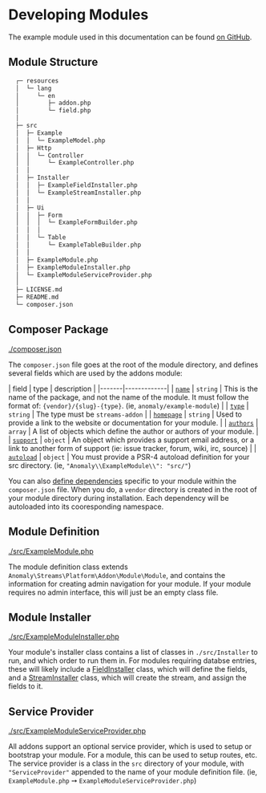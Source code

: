 # Developing Modules

The example module used in this documentation can be found [on GitHub](https://github.com/anomalylabs/example-module).

## Module Structure
```bash
  ┌─ resources
  │  └─ lang
  │     └─ en
  │        ├─ addon.php
  │        └─ field.php
  │
  ├─ src
  │  ├─ Example
  │  │  └─ ExampleModel.php
  │  ├─ Http
  │  │  └─ Controller
  │  │     └─ ExampleController.php
  │  │
  │  ├─ Installer
  │  │  ├─ ExampleFieldInstaller.php
  │  │  └─ ExampleStreamInstaller.php
  │  │
  │  ├─ Ui
  │  │  ├─ Form
  │  │  │  └─ ExampleFormBuilder.php
  │  │  │
  │  │  └─ Table
  │  │     └─ ExampleTableBuilder.php
  │  │
  │  ├─ ExampleModule.php
  │  ├─ ExampleModuleInstaller.php
  │  └─ ExampleModuleServiceProvider.php
  │
  ├─ LICENSE.md
  ├─ README.md
  └─ composer.json
```

## Composer Package
[./composer.json](https://github.com/anomalylabs/example-module/blob/master/composer.json)

The `composer.json` file goes at the root of the module directory, and defines several fields which are used by the addons module:

| field | type | description |
|-------|-------------|
| [`name`](https://getcomposer.org/doc/04-schema.md#name) | `string` | This is the name of the package, and not the name of the module. It must follow the format of: `{vendor}/{slug}-{type}`. (ie, `anomaly/example-module`) |
| [`type`](https://getcomposer.org/doc/04-schema.md#type) | `string` | The type must be `streams-addon` |
| [`homepage`](https://getcomposer.org/doc/04-schema.md#homepage) | `string` | Used to provide a link to the website or documentation for your module. |
| [`authors`](https://getcomposer.org/doc/04-schema.md#authors) | `array` | A list of objects which define the author or authors of your module. |
| [`support`](https://getcomposer.org/doc/04-schema.md#support) | `object` | An object which provides a support email address, or a link to another form of support (ie: issue tracker, forum, wiki, irc, source) |
| [`autoload`](https://getcomposer.org/doc/04-schema.md#psr-4) | `object` | You must provide a PSR-4 autoload definition for your src directory. (ie, `"Anomaly\\ExampleModule\\": "src/"`)

You can also [define dependencies](https://getcomposer.org/doc/04-schema.md#package-links) specific to your module within the `composer.json` file. When you do, a `vendor` directory is created in the root of your module directory during installation. Each dependency will be autoloaded into its cooresponding namespace.

## Module Definition
[./src/ExampleModule.php](https://github.com/anomalylabs/example-module/blob/master/src/ExampleModule.php)

The module definition class extends `Anomaly\Streams\Platform\Addon\Module\Module`, and contains the information for creating admin navigation for your module. If your module requires no admin interface, this will just be an empty class file.

## Module Installer
[./src/ExampleModuleInstaller.php](https://github.com/anomalylabs/example-module/blob/master/src/ExampleModuleInstaller.php)

Your module's installer class contains a list of classes in `./src/Installer` to run, and which order to run them in. For modules requiring databse entries, these will likely include a [FieldInstaller](https://github.com/anomalylabs/example-module/blob/master/src/Installer/ExampleFieldInstaller.php) class, which will define the fields, and a [StreamInstaller](https://github.com/anomalylabs/example-module/blob/master/src/Installer/ExampleStreamInstaller.php) class, which will create the stream, and assign the fields to it.

## Service Provider
[./src/ExampleModuleServiceProvider.php](https://github.com/anomalylabs/example-module/blob/master/src/ExampleModuleServiceProvider.php)

All addons support an optional service provider, which is used to setup or bootstrap your module. For a module, this can be used to setup routes, etc. The service provider is a class in the `src` directory of your module, with `"ServiceProvider"` appended to the name of your module definition file. (ie, `ExampleModule.php` &#10137; `ExampleModuleServiceProvider.php`)